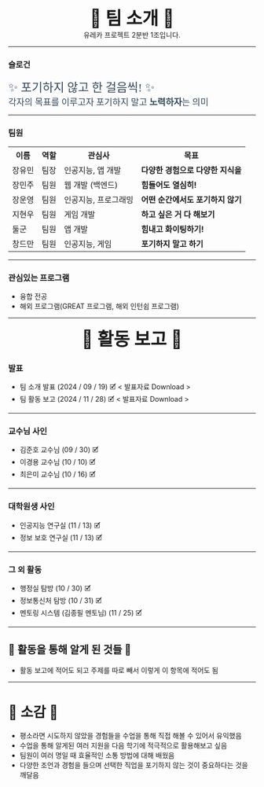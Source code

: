 <div align="center" style="font-size: 36px; font-weight: bold;">
💛 팀 소개 💛
</div>
<div align = "center">
유레카 프로젝트 2분반 1조입니다.
</div>

---

### 슬로건
<link href="https://fonts.googleapis.com/css2?family=Playfair+Display&family=Roboto&family=Lobster&display=swap" rel="stylesheet">

<div style="font-family: 'Lobster', cursive; font-size: 24px; color: #34495e;">
✨ 포기하지 않고 한 걸음씩! ✨
</div>

<div style="font-family: 'Roboto', sans-serif; font-size: 18px; color: #34495e;">
각자의 목표를 이루고자 포기하지 말고 <strong>노력하자</strong>는 의미
</div>


---

### 팀원
<table>
  <tr>
    <th>이름</th>
    <th>역할</th>
    <th>관심사</th>
    <th>목표</th>
  </tr>
  <tr>
    <td>장유민</td>
    <td>팀장</td>
    <td>인공지능, 앱 개발</td>
    <td><strong>다양한 경험으로 다양한 지식을</strong></td>
  </tr>
  <tr>
    <td>장민주</td>
    <td>팀원</td>
    <td>웹 개발 (백엔드)</td>
    <td><strong>힘들어도 열심히!</strong></td>
  </tr>
  <tr>
    <td>장운영</td>
    <td>팀원</td>
    <td>인공지능, 프로그래밍</td>
    <td><strong>어떤 순간에서도 포기하지 않기</strong></td>
  </tr>
  <tr>
    <td>지현우</td>
    <td>팀원</td>
    <td>게임 개발</td>
    <td><strong>하고 싶은 거 다 해보기</strong></td>
  </tr>
  <tr>
    <td>둘군</td>
    <td>팀원</td>
    <td>앱 개발</td>
    <td><strong>힘내고 화이팅하기!</strong></td>
  </tr>
  <tr>
    <td>창드만</td>
    <td>팀원</td>
    <td>인공지능, 게임</td>
    <td><strong>포기하지 말고 하기</strong></td>
  </tr>
</table>
 

---

### 관심있는 프로그램
- 융합 전공
- 해외 프로그램(GREAT 프로그램, 해외 인턴쉽 프로그램)

---

<div align="center" style="font-size: 36px; font-weight: bold;">
💛 활동 보고 💛
</div>

### 발표
- 팀 소개 발표 (2024 / 09 / 19) 🗹  < 발표자료 Download >
- 팀 활동 보고 (2024 / 11 / 28) 🗹  < 발표자료 Download >

---

### 교수님 사인
- 김준호 교수님 (09 / 30) 🗹 
- 이경용 교수님 (10 / 10) 🗹 
- 최은미 교수님 (10 / 16) 🗹 

---

### 대학원생 사인
- 인공지능 연구실 (11 / 13) 🗹 
- 정보 보호 연구실 (11 / 13) 🗹 

---

### 그 외 활동
- 행정실 탐방 (10 / 30) 🗹 
- 정보통신처 탐방 (10 / 31) 🗹 
- 멘토링 시스템 (김종필 멘토님) (11 / 25) 🗹 

---

## 💛 활동을 통해 알게 된 것들 💛
- 활동 보고에 적어도 되고 주제를 따로 빼서 이렇게 이 항목에 적어도 됨

---

# 💛 소감 💛
- 평소라면 시도하지 않았을 경험들을 수업을 통해 직접 해볼 수 있어서 유익했음
- 수업을 통해 알게된 여러 지원을 다음 학기에 적극적으로 활용해보고 싶음
- 팀원이 여러 명일 때 효율적인 소통 방법에 대해 배웠음
- 다양한 조언과 경험을 들으며 선택한 직업을 포기하지 않는 것이 중요하다는 것을 깨달음

